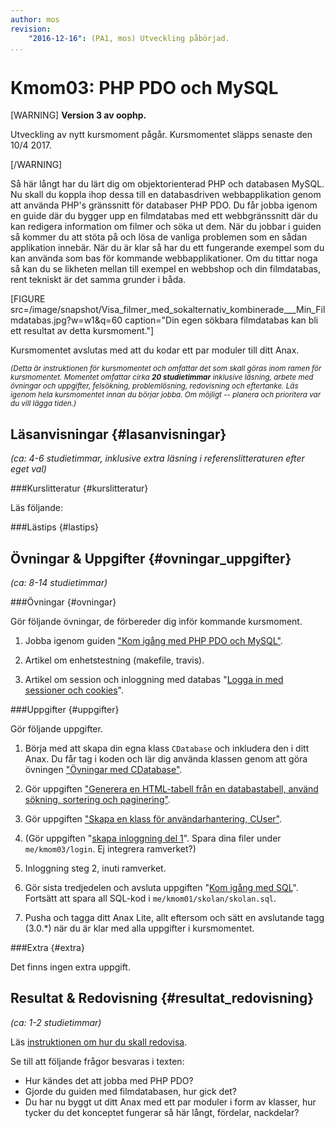 ```yaml
---
author: mos
revision:
    "2016-12-16": (PA1, mos) Utveckling påbörjad.
...
```

Kmom03: PHP PDO och MySQL
==================================

[WARNING]
**Version 3 av oophp.**

Utveckling av nytt kursmoment pågår. Kursmomentet släpps senaste den 10/4 2017.

[/WARNING]

Så här långt har du lärt dig om objektorienterad PHP och databasen MySQL. Nu skall du koppla ihop dessa till en databasdriven webbapplikation genom att använda PHP's gränssnitt för databaser PHP PDO. Du får jobba igenom en guide där du bygger upp en filmdatabas med ett webbgränssnitt där du kan redigera information om filmer och söka ut dem. När du jobbar i guiden så kommer du att stöta på och lösa de vanliga problemen som en sådan applikation innebär. När du är klar så har du ett fungerande exempel som du kan använda som bas för kommande webbapplikationer. Om du tittar noga så kan du se likheten mellan till exempel en webbshop och din filmdatabas, rent tekniskt är det samma grunder i båda.

[FIGURE src=/image/snapshot/Visa_filmer_med_sokalternativ_kombinerade___Min_Filmdatabas.jpg?w=w1&q=60 caption="Din egen sökbara filmdatabas kan bli ett resultat av detta kursmoment."]

Kursmomentet avslutas med att du kodar ett par moduler till ditt Anax.


<small><i>(Detta är instruktionen för kursmomentet och omfattar det som skall göras inom ramen för kursmomentet. Momentet omfattar cirka **20 studietimmar** inklusive läsning, arbete med övningar och uppgifter, felsökning, problemlösning, redovisning och eftertanke. Läs igenom hela kursmomentet innan du börjar jobba. Om möjligt -- planera och prioritera var du vill lägga tiden.)</i></small>



Läsanvisningar  {#lasanvisningar}
---------------------------------

*(ca: 4-6 studietimmar, inklusive extra läsning i referenslitteraturen efter eget val)*



###Kurslitteratur  {#kurslitteratur}

Läs följande:



###Lästips {#lastips}




Övningar & Uppgifter  {#ovningar_uppgifter}
-------------------------------------------

*(ca: 8-14 studietimmar)*


###Övningar {#ovningar}

Gör följande övningar, de förbereder dig inför kommande kursmoment.

1. Jobba igenom guiden ["Kom igång med PHP PDO och MySQL"](kunskap/kom-igang-med-php-pdo-och-mysql).

1. Artikel om enhetstestning (makefile, travis).

1. Artikel om session och inloggning med databas "[Logga in med sessioner och cookies](kunskap/sessioner-cookies-login)".


<!-- 

Unittest (Guess, Dice, Cal) Xdebug install

Use composer require anax/database

(Content som markdown med anax/textfilter)

-->



###Uppgifter {#uppgifter}

Gör följande uppgifter.

1. Börja med att skapa din egna klass `CDatabase` och inkludera den i ditt Anax. Du får tag i koden och lär dig använda klassen genom att göra övningen ["Övningar med CDatabase"](uppgift/ovningar-med-cdatabase).

1. Gör uppgiften ["Generera en HTML-tabell från en databastabell, använd sökning, sortering och paginering"](uppgift/generera-en-html-tabell-fran-en-databastabell-anvand-sokning-sortering-och-paginering). 

1. Gör uppgiften ["Skapa en klass för användarhantering, CUser"](uppgift/skapa-en-klass-for-anvandarhantering-cuser).

1. (Gör uppgiften "[skapa inloggning del 1](uppgift/inloggning-steg-1)". Spara dina filer under `me/kmom03/login`. Ej integrera ramverket?) <!-- SQLite/MySQL -->

1. Inloggning steg 2, inuti ramverket.

1. Gör sista tredjedelen och avsluta uppgiften "[Kom igång med SQL](uppgift/kom-igang-med-sql)". Fortsätt att spara all SQL-kod i `me/kmom01/skolan/skolan.sql`.

1. Pusha och tagga ditt Anax Lite, allt eftersom och sätt en avslutande tagg (3.0.\*) när du är klar med alla uppgifter i kursmomentet.

<!--
1. Ramverksmoduler att bygga själv.
* CValidate
* CFlash
* CCache

(Olika språk, anpassa med int/loc) 
-->




###Extra {#extra}

Det finns ingen extra uppgift.



Resultat & Redovisning  {#resultat_redovisning}
-----------------------------------------------

*(ca: 1-2 studietimmar)*

Läs [instruktionen om hur du skall redovisa](oophp/redovisa).

Se till att följande frågor besvaras i texten:

* Hur kändes det att jobba med PHP PDO?
* Gjorde du guiden med filmdatabasen, hur gick det?
* Du har nu byggt ut ditt Anax med ett par moduler i form av klasser, hur tycker du det konceptet fungerar så här långt, fördelar, nackdelar?
